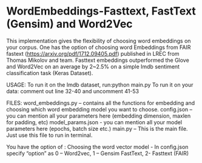 # WordEmbeddings-Fasttext, FastText (Gensim) and Word2Vec

This implementation gives the flexibility of choosing word embeddings on your corpus. One has the option of choosing word Embeddings from FAIR fastext (https://arxiv.org/pdf/1712.09405.pdf) published in LREC from Thomas Mikolov and team. Fasttext embeddings outperformed the Glove and Word2Vec on an average by 2~2.5% on a simple Imdb sentiment classification task (Keras Dataset). 

USAGE:
To run it on the Imdb dataset, run:python main.py
To run it on your data: comment out line 32-40 and uncomment 41-53


FILES:
word_embeddings.py – contains all the functions for embedding and choosing which word embedding model you want to choose.
config.json – you can mention all your parameters here (embedding dimension, maxlen for padding, etc)
model_params.json - you can mention all your model parameters here (epochs, batch size etc.)
main.py – This is the main file. Just use this file to run in terminal.
 
You have the option of :
Choosing the word vector model - In config.json specify “option” as  0 – Word2vec, 1 – Gensim FastText, 2- Fasttext (FAIR)
